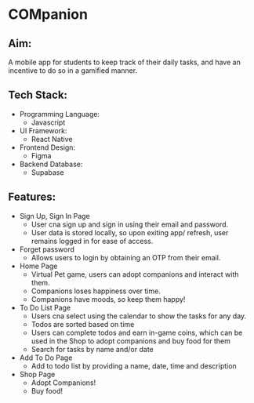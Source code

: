 # COMpanion

## Aim:
A mobile app for students to keep track of their daily tasks, and have an incentive to do so in a gamified manner.

## Tech Stack:
- Programming Language:
  - Javascript
- UI Framework:
  - React Native
- Frontend Design:
  - Figma
- Backend Database:
  - Supabase
  
## Features:
- Sign Up, Sign In Page
  - User cna sign up and sign in using their email and password.
  - User data is stored locally, so upon exiting app/ refresh, user remains logged in for ease of access.
- Forget password
  - Allows users to login by obtaining an OTP from their email.
- Home Page
  - Virtual Pet game, users can adopt companions and interact with them.
  - Companions loses happiness over time.
  - Companions have moods, so keep them happy!
- To Do List Page
  - Users cna select using the calendar to show the tasks for any day.
  - Todos are sorted based on time
  - Users can complete todos and earn in-game coins, which can be used in the Shop to adopt companions and buy food for them
  - Search for tasks by name and/or date
- Add To Do Page
  - Add to todo list by providing a name, date, time and description
- Shop Page
  - Adopt Companions!
  - Buy food!
  

